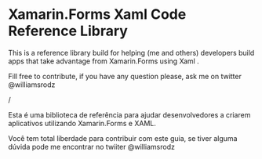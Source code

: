 # Xamarin.Forms Xaml Code Reference Library
This is a reference library build for helping (me and others) developers build apps that take advantage from Xamarin.Forms using Xaml .

Fill free to contribute, if you have any question please, ask me on twitter @williamsrodz

/

Esta é uma biblioteca de referência para ajudar desenvolvedores a criarem aplicativos utilizando Xamarin.Forms e XAML.

Você tem total liberdade para contribuir com este guia, se tiver alguma dúvida pode me encontrar no twiiter @williamsrodz
